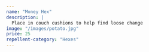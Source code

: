 ```yaml
---
name: "Money Hex"
description: |
  Place in couch cushions to help find loose change
image: "/images/potato.jpg"
price: 25
repellent-category: "Hexes"
---
```

